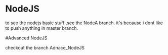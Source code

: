 # NodeJS

to see the nodejs basic stuff ,see the NodeA branch.
it's because i dont like to push anything in master branch.

#Advanced NodeJS

checkout the branch Adnace_NodeJS
